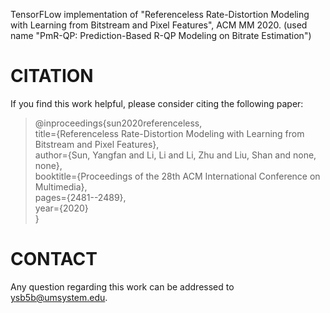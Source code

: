 TensorFLow implementation of "Referenceless Rate-Distortion Modeling with Learning from Bitstream and Pixel Features", ACM MM 2020. 
(used name "PmR-QP: Prediction-Based R-QP Modeling on Bitrate Estimation")

# CITATION
>
If you find this work helpful, please consider citing the following paper:

>@inproceedings{sun2020referenceless,  
  title={Referenceless Rate-Distortion Modeling with Learning from Bitstream and Pixel Features},  
  author={Sun, Yangfan and Li, Li and Li, Zhu and Liu, Shan and none, none},  
  booktitle={Proceedings of the 28th ACM International Conference on Multimedia},  
  pages={2481--2489},  
  year={2020}  
}


# CONTACT
>
Any question regarding this work can be addressed to ysb5b@umsystem.edu.

